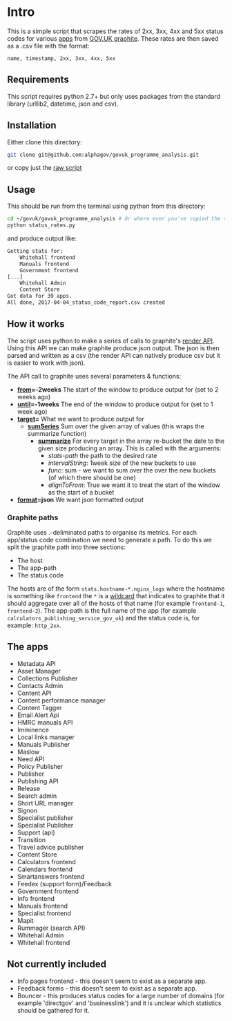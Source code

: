 
# Intro

This is a simple script that scrapes the rates of 2xx, 3xx, 4xx and 5xx status codes for various [apps](#the-apps) from [GOV.UK graphite](https://graphite.publishing.service.gov.uk/). These rates are then saved as a .csv file with the format:
```
name, timestamp, 2xx, 3xx, 4xx, 5xx
```

## Requirements

This script requires python 2.7+ but only uses packages from the standard library (urllib2, datetime, json and csv).

## Installation

Either clone this directory:
```bash
git clone git@github.com:alphagov/govuk_programme_analysis.git
```

or copy just the [raw script](raw_script)

[raw_script]: https://raw.githubusercontent.com/alphagov/govuk_programme_analysis/master/status_rates.py
## Usage

This should be run from the terminal using python from this directory:
```bash
cd ~/govuk/govuk_programme_analysis # Or where ever you've copied the script
python status_rates.py
```

and produce output like:
```bash
Getting stats for:
    Whitehall frontend
    Manuals frontend
    Government frontend
[...]
    Whitehall Admin
    Content Store
Got data for 39 apps.
All done, 2017-04-04_status_code_report.csv created
```

## How it works

The script uses python to make a series of calls to graphite's [render API](http://graphite.readthedocs.io/en/latest/render_api.html). Using this API we can make graphite produce json output. The json is then parsed and written as a csv (the render API can natively produce csv but it is easier to work with json).

The API call to graphite uses several parameters & functions:

* **[from](render_from)=-2weeks** The start of the window to produce output for (set to 2 weeks ago)
* **[until](render_from)=-1weeks** The end of the window to produce output for (set to 1 week ago)
* **[target](render_target)=** What we want to produce output for
    - **[sumSeries](func_sumSeries)** Sum over the given array of values (this wraps the summarize function)
        + **[summarize](func_summarize)** For every target in the array re-bucket the date to the given size producing an array. This is called with the arguments:
            * *stats-path* the path to the desired rate
            * *intervalString*: 1week size of the new buckets to use
            * *func*: sum - we want to sum over the over the new buckets (of which there should be one)
            * *alignToFrom*: True we want it to treat the start of the window as the start of a bucket
* **[format](render_json)=json** We want json formatted output

[render_from]: http://graphite.readthedocs.io/en/latest/render_api.html#from-until
[render_target]: http://graphite.readthedocs.io/en/latest/render_api.html#target
[func_sumSeries]: http://graphite.readthedocs.io/en/latest/functions.html#graphite.render.functions.sumSeries
[func_summarize]: http://graphite.readthedocs.io/en/latest/functions.html#graphite.render.functions.summarize
[render_json]: http://graphite.readthedocs.io/en/latest/render_api.html#json

### Graphite paths

Graphite uses .-deliminated paths to organise its metrics. For each app/status code combination we need to generate a path. To do this we split the graphite path into three sections:

* The host
* The app-path
* The status code

The hosts are of the form `stats.hostname-*.nginx_logs` where the hostname is something like `frontend` the `*` is a [wildcard](render_target) that indicates to graphite that it should aggregate over all of the hosts of that name (for example `frontend-1`, `frontend-2`). The app-path is the full name of the app (for example `calculators_publishing_service_gov_uk`) and the status code is, for example: `http_2xx`.

[render_target]: http://graphite.readthedocs.io/en/latest/render_api.html#target

## The apps

* Metadata API
* Asset Manager
* Collections Publisher
* Contacts Admin
* Content API
* Content performance manager
* Content Tagger
* Email Alert Api
* HMRC manuals API
* Imminence
* Local links manager
* Manuals Publisher
* Maslow
* Need API
* Policy Publisher
* Publisher
* Publishing API
* Release
* Search admin
* Short URL manager
* Signon
* Specialist publisher
* Specialist Publisher
* Support (api)
* Transition
* Travel advice publisher
* Content Store
* Calculators frontend
* Calendars frontend
* Smartanswers frontend
* Feedex (support form)/Feedback
* Government frontend
* Info frontend
* Manuals frontend
* Specialist frontend
* Mapit
* Rummager (search API)
* Whitehall Admin
* Whitehall frontend

## Not currently included

* Info pages frontend - this doesn't seem to exist as a separate app.
* Feedback forms - this doesn't seem to exist as a separate app.
* Bouncer - this produces status codes for a large number of domains (for example 'directgov' and 'businesslink') and it is unclear which statistics should be gathered for it.
